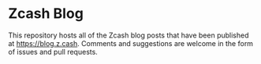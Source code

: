 # Zcash Blog
This repository hosts all of the Zcash blog posts that have been published at https://blog.z.cash. Comments and suggestions are welcome in the form of issues and pull requests.
